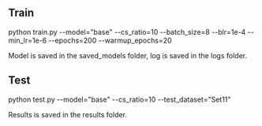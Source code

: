 
## Train

python train.py --model="base" --cs_ratio=10 --batch_size=8 --blr=1e-4 --min_lr=1e-6 --epochs=200 --warmup_epochs=20 


Model is saved in the saved_models folder, log is saved in the logs folder.

## Test

python test.py --model="base" --cs_ratio=10 --test_dataset="Set11"


Results is saved in the results folder.

